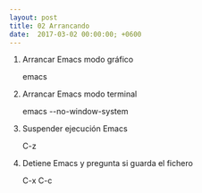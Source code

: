 ```yaml
---
layout: post
title: 02 Arrancando
date:  2017-03-02 00:00:00; +0600
---
```



1. Arrancar Emacs modo gráfico

	emacs

2. Arrancar Emacs modo terminal

	emacs --no-window-system

3. Suspender ejecución Emacs

	C-z

4. Detiene Emacs y pregunta si guarda el fichero

	C-x C-c

